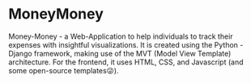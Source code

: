 # MoneyMoney

Money-Money - a Web-Application to help individuals to track their expenses with insightful visualizations. 
It is created using the Python - Django framework, making use of the MVT (Model View Template) architecture.
For the frontend, it uses HTML, CSS, and Javascript (and some open-source templates😜).
